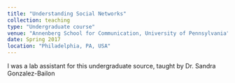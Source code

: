 ```yaml
---
title: "Understanding Social Networks"
collection: teaching
type: "Undergraduate course"
venue: "Annenberg School for Communication, University of Pennsylvania"
date: Spring 2017
location: "Philadelphia, PA, USA"
---
```


I was a lab assistant for this undergraduate source, taught by Dr. Sandra Gonzalez-Bailon